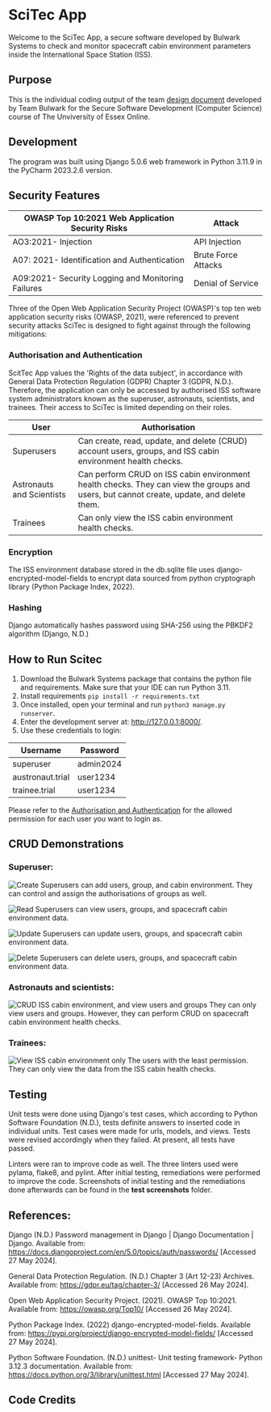 # SciTec App
Welcome to the SciTec App, a secure software developed by Bulwark Systems to check and monitor spacecraft cabin environment parameters inside the International Space Station (ISS). 

## Purpose 
This is the individual coding output of the team [design document]() developed by Team Bulwark for the Secure Software Development (Computer Science) course of The Unviversity of Essex Online. 

## Development 
The program was built using Django 5.0.6 web framework in Python 3.11.9 in the PyCharm 2023.2.6 version. 

## Security Features

| OWASP Top 10:2021 Web Application Security Risks   | Attack |
| ------------------ | ------------- |
| AO3:2021- Injection | API Injection  |
| A07: 2021- Identification and Authentication | Brute Force Attacks |
| A09:2021- Security Logging and Monitoring Failures| Denial of Service |

Three of the Open Web Application Security Project (OWASP)'s top ten web application security risks (OWASP, 2021), were referenced to prevent security attacks SciTec is designed to fight against through the following mitigations: 

### Authorisation and Authentication

ScitTec App  values the 'Rights of the data subject', in accordance with General Data Protection Regulation (GDPR) Chapter 3 (GDPR, N.D.). Therefore, the application can only be accessed by authorised ISS software system administrators known as the superuser, astronauts, scientists, and trainees. Their access to SciTec is limited depending on their roles.  

| User   | Authorisation |
| ------------------ | ------------- |
| Superusers | Can create, read, update, and delete (CRUD) account users, groups, and ISS cabin environment health checks. |
| Astronauts and Scientists | Can perform CRUD on ISS cabin environment health checks. They can view the groups and users, but cannot create, update, and delete them. |
| Trainees| Can only view the ISS cabin environment health checks. |

### Encryption

The ISS environment database stored in the db.sqlite file uses django-encrypted-model-fields to encrypt data sourced from python cryptograph library (Python Package Index, 2022). 

### Hashing

Django automatically hashes password using SHA-256 using the PBKDF2 algorithm (Django, N.D.) 

## How to Run Scitec
1) Download the Bulwark Systems package that contains the python file and requirements. Make sure that your IDE can run Python 3.11. 
2) Install requirements ```pip install -r requirements.txt```
3) Once installed, open your terminal and run ```python3 manage.py runserver```.
4) Enter the development server at:  http://127.0.0.1:8000/.
5) Use these credentials to login:

| Username   | Password |
| ------------------ | ------------- |
| superuser | admin2024 |
|  austronaut.trial| user1234 |
| trainee.trial| user1234 |

Please refer to the [Authorisation and Authentication](https://github.com/patzsantos/scitecapp/edit/main/README.md#authorisation-and-authentication) for the allowed permission for each user you want to login as. 

## CRUD Demonstrations
### Superuser:
   
![Create](https://github.com/patzsantos/scitecapp/blob/main/demo.screenshots/create.gif)
Superusers can add users, group, and cabin environment. They can control and assign the authorisations of groups as well. 

![Read](https://github.com/patzsantos/scitecapp/blob/main/demo.screenshots/read.gif)
Superusers can view users, groups, and spacecraft cabin environment data. 

![Update](https://github.com/patzsantos/scitecapp/blob/main/demo.screenshots/update.user.gif)
Superusers can update users, groups, and spacecraft cabin environment data. 

![Delete](https://github.com/patzsantos/scitecapp/blob/main/demo.screenshots/delete.gif)
Superusers can delete users, groups, and spacecraft cabin environment data. 

### Astronauts and scientists:

![CRUD ISS cabin environment, and view users and groups](https://github.com/patzsantos/scitecapp/blob/main/demo.screenshots/astronaut.gif)
They can only view users and groups. However, they can perform CRUD on spacecraft cabin environment health checks. 

### Trainees:

![View ISS cabin environment only](https://github.com/patzsantos/scitecapp/blob/main/demo.screenshots/trainee.gif)
The users with the least permission. They can only view the data from the ISS cabin health checks. 

## Testing

Unit tests were done using Django's test cases, which according to Python Software Foundation (N.D.), tests definite answers to inserted code in individual units. Test cases were made for urls, models, and views. Tests were revised accordingly when they failed. At present, all tests have passed. 

Linters were ran to improve code as well. The three linters used were pylama, flake8, and pylint. After initial testing, remediations were performed to improve the code. Screenshots of initial testing and the remediations done afterwards can be found in the **test screenshots** folder. 


## References: 

Django (N.D.) Password management in Django | Django Documentation | Django. Available from: https://docs.djangoproject.com/en/5.0/topics/auth/passwords/ [Accessed 27 May 2024]. 

General Data Protection Regulation. (N.D.) Chapter 3 (Art 12-23) Archives. Available from: https://gdpr.eu/tag/chapter-3/ [Accessed 26 May 2024]. 

Open Web Application Security Project. (2021). OWASP Top 10:2021. Available from: https://owasp.org/Top10/ [Accessed 26 May 2024]. 

Python Package Index. (2022) django-encrypted-model-fields. Available from: https://pypi.org/project/django-encrypted-model-fields/ [Accessed 27 May 2024].

Python Software Foundation. (N.D.) unittest- Unit testing framework- Python 3.12.3 documentation. Available from: https://docs.python.org/3/library/unittest.html [Accessed 27 May 2024]. 

## Code Credits 




